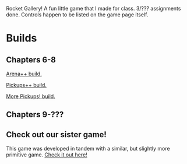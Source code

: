 Rocket Gallery! A fun little game that I made for class. 3/??? assignments done.
Controls happen to be listed on the game page itself.

# Builds
## Chapters 6-8
[Arena++ build.](http://pokeman2003.github.io/Unity-Project-5/arenabuild/index.html)

[Pickups++ build.](http://pokeman2003.github.io/Unity-Project-5/pickups1/index.html)

[More Pickups! build.](http://pokeman2003.github.io/Unity-Project-5/pickups2/index.html)
## Chapters 9-???

## Check out our sister game!
This game was developed in tandem with a similar, but slightly more primitive game. [Check it out here!](https://github.com/Pokeman2003/Unity-Project-4)